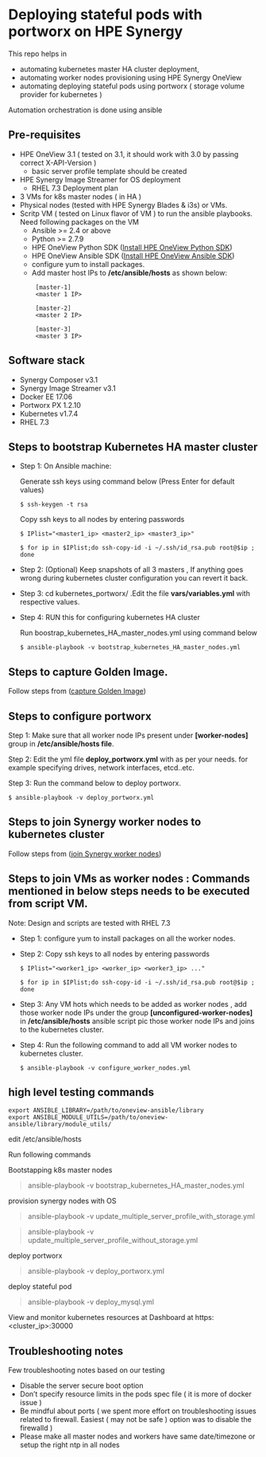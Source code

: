 # Deploying stateful pods with portworx on HPE Synergy
This repo helps in 
- automating kubernetes master HA cluster deployment,
- automating worker nodes provisioning using HPE Synergy OneView
- automating deploying stateful pods using portworx ( storage volume provider for kubernetes )

Automation orchestration is done using ansible

## Pre-requisites
- HPE OneView 3.1 ( tested on 3.1, it should work with 3.0 by passing correct X-API-Version )
  -  basic server profile template should be created
- HPE Synergy Image Streamer for OS deployment
  - RHEL 7.3 Deployment plan
- 3 VMs for k8s master nodes ( in HA )
- Physical nodes (tested with HPE Synergy Blades & i3s) or VMs. 
- Scritp VM ( tested on Linux flavor of VM ) to run the ansible playbooks. Need following packages on the VM
  - Ansible >= 2.4 or above
  - Python >= 2.7.9
  - HPE OneView Python SDK ([Install HPE OneView Python SDK](https://github.com/HewlettPackard/python-hpOneView#installation))
  - HPE OneView Ansible SDK ([Install HPE OneView Ansible SDK](https://github.com/HewlettPackard/oneview-ansible))
  - configure yum to install packages.
  - Add master host IPs to **/etc/ansible/hosts** as shown below:
    ```
     [master-1]
     <master 1 IP>

     [master-2]
     <master 2 IP>

     [master-3]
     <master 3 IP>
     ```
## Software stack

- Synergy Composer v3.1
- Synergy Image Streamer v3.1
- Docker EE 17.06
- Portworx PX 1.2.10
- Kubernetes v1.7.4
- RHEL 7.3

## Steps to bootstrap Kubernetes HA master cluster

- Step 1: On Ansible machine:

    Generate ssh keys using command below (Press Enter for default values)
    
      $ ssh-keygen -t rsa
      
    Copy ssh keys to all nodes by entering passwords
    
    ```$ IPlist="<master1_ip> <master2_ip> <master3_ip>"```
	
    ```$ for ip in $IPlist;do ssh-copy-id -i ~/.ssh/id_rsa.pub root@$ip ; done```
- Step 2: (Optional) Keep snapshots of all 3 masters , If anything goes wrong during kubernetes cluster configuration you can revert it back.
    
- Step 3: cd kubernetes_portworx/ .Edit the file **vars/variables.yml** with respective values.

- Step 4: RUN this for configuring kubernetes HA cluster

    Run boostrap_kubernetes_HA_master_nodes.yml using command below  
	
    ```$ ansible-playbook -v bootstrap_kubernetes_HA_master_nodes.yml```
## Steps to capture Golden Image.
Follow steps from ([capture Golden Image](https://github.com/prakashmirji/hpe-synergy-portworx-kubernetes/blob/master/imagestreamer/README.md))
## Steps to configure portworx
  Step 1: Make sure that all worker node IPs present under **[worker-nodes]** group in **/etc/ansible/hosts file**.

  Step 2: Edit the yml file **deploy_portworx.yml** with as per your needs. for example specifying drives, network interfaces, etcd..etc.

  Step 3: Run the command below to deploy portworx.

    $ ansible-playbook -v deploy_portworx.yml

## Steps to join Synergy worker nodes to kubernetes cluster

  Follow steps from ([join Synergy worker nodes](https://github.com/prakashmirji/hpe-synergy-portworx-kubernetes/blob/master/oneview_playbooks/Readme.md))
  
## Steps to join VMs as worker nodes  : Commands mentioned in below steps needs to be executed from script VM.

Note: Design and scripts are tested with RHEL 7.3

- Step 1: configure yum to install packages on all the worker nodes.
 
- Step 2: Copy ssh keys to all nodes by entering passwords

	```$ IPlist="<worker1_ip> <worker_ip> <worker3_ip> ..."```
	
	```$ for ip in $IPlist;do ssh-copy-id -i ~/.ssh/id_rsa.pub root@$ip ; done```

- Step 3: Any VM hots which needs to be added as worker nodes , add those worker node IPs under the group **[unconfigured-worker-nodes]** in **/etc/ansible/hosts** ansible script pic those worker node IPs and joins to the kubernetes cluster.

- Step 4: Run the following command to add all VM worker nodes to kubernetes cluster.

	```$ ansible-playbook -v configure_worker_nodes.yml```
  
## high level testing commands
  ```
  export ANSIBLE_LIBRARY=/path/to/oneview-ansible/library
  export ANSIBLE_MODULE_UTILS=/path/to/oneview-ansible/library/module_utils/
  ````
  edit /etc/ansible/hosts
 
  Run following commands

  Bootstapping k8s master nodes
  >ansible-playbook -v bootstrap_kubernetes_HA_master_nodes.yml

  provision synergy nodes with OS
  >ansible-playbook -v update_multiple_server_profile_with_storage.yml
  
  >ansible-playbook -v update_multiple_server_profile_without_storage.yml

  deploy portworx
  >ansible-playbook -v deploy_portworx.yml

  deploy stateful pod
  >ansible-playbook -v deploy_mysql.yml

  View and monitor kubernetes resources at Dashboard at
  https:<cluster_ip>:30000

## Troubleshooting notes
Few troubleshooting notes based on our testing
- Disable the server secure boot option
- Don’t specify resource limits in the pods spec file ( it is more of docker issue )
- Be mindful about ports ( we spent more effort on troubleshooting issues related to firewall. Easiest ( may not be safe ) option was to disable the firewalld )
- Please make all master nodes and workers have same date/timezone or setup the right ntp in all nodes
